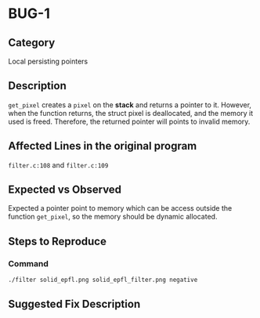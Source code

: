 # BUG-1
## Category
Local persisting pointers

## Description
`get_pixel` creates a `pixel` on the **stack** and returns a pointer to it. However, when the function returns, the struct pixel is deallocated, and the memory it used is freed. Therefore, the returned pointer will points to invalid memory.

## Affected Lines in the original program
`filter.c:108` and `filter.c:109`

## Expected vs Observed
Expected a pointer point to memory which can be access outside the function `get_pixel`, so the memory should be dynamic allocated.

## Steps to Reproduce
### Command
```shell
./filter solid_epfl.png solid_epfl_filter.png negative
```

## Suggested Fix Description
